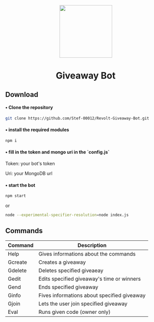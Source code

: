 <p align="center"><img src="https://autumn.revolt.chat/avatars/BQ3Azb6_b3C8Oa3zp9reCt-M8SArFSQ4nO46YO6N7S/AddText_03-08-10.48.12.png" width="165px" height="165px"></p>
<h1 align="center">Giveaway Bot</h1>

<h2>Download</h2>
<h4>• Clone the repository</h4>

```bash
git clone https://github.com/Stef-00012/Revolt-Giveaway-Bot.git
```

<h4>• install the required modules</h4>

```bash
npm i
```

<h4>• fill in the token and mongo uri in the `config.js`</h4>

Token: your bot's token

Uri: your MongoDB url

<h4>• start the bot</h4>

```bash
npm start
```
or
```bash
node --experimental-specifier-resolution=node index.js
```

<h2>Commands</h2>

Command | Description
------- | -----------
Help    | Gives informations about the commands
Gcreate | Creates a giveaway
Gdelete | Deletes specified giveaeay
Gedit   | Edits specified giveaway's time or winners
Gend    | Ends specified giveaway
Ginfo   | Fives informations about specified giveaway
Gjoin   | Lets the user join specified giveaway
Eval    | Runs given code (owner only)
